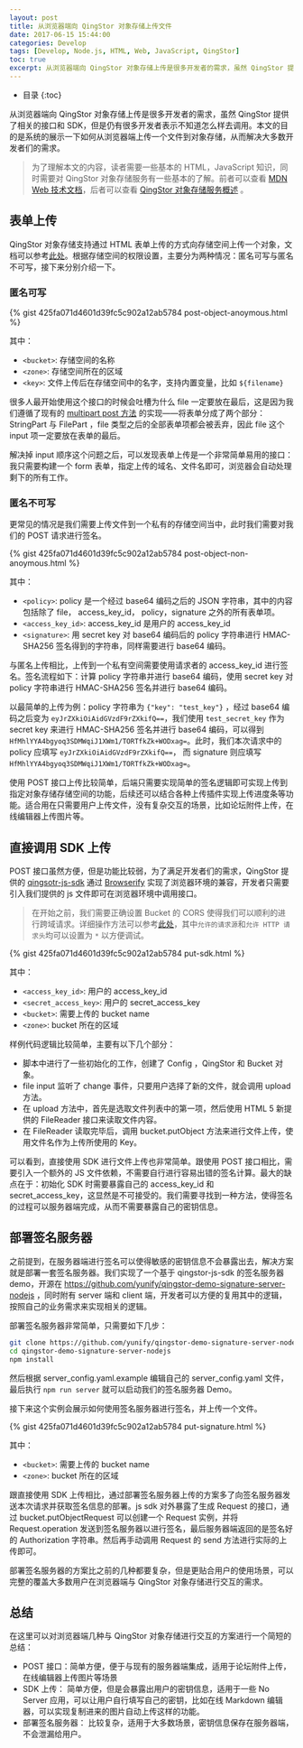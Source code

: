 ```yaml
---
layout: post
title: 从浏览器端向 QingStor 对象存储上传文件
date: 2017-06-15 15:44:00
categories: Develop
tags: [Develop, Node.js, HTML, Web, JavaScript, QingStor]
toc: true
excerpt: 从浏览器端向 QingStor 对象存储上传是很多开发者的需求，虽然 QingStor 提供了相关的接口和 SDK，但是仍有很多开发者表示不知道怎么样去调用。本文的目的是系统的展示一下如何从浏览器端上传一个文件到对象存储，从而解决大多数开发者们的需求。
---
```


* 目录
{:toc}

从浏览器端向 QingStor 对象存储上传是很多开发者的需求，虽然 QingStor 提供了相关的接口和 SDK，但是仍有很多开发者表示不知道怎么样去调用。本文的目的是系统的展示一下如何从浏览器端上传一个文件到对象存储，从而解决大多数开发者们的需求。

> 为了理解本文的内容，读者需要一些基本的 HTML，JavaScript 知识，同时需要对 QingStor 对象存储服务有一些基本的了解。前者可以查看 [MDN Web 技术文档](https://developer.mozilla.org/zh-CN/docs/Web)，后者可以查看 [QingStor 对象存储服务概述](https://docs.qingcloud.com/qingstor/api/common/overview.html) 。

## 表单上传

QingStor 对象存储支持通过 HTML 表单上传的方式向存储空间上传一个对象，文档可以参考[此处](https://docs.qingcloud.com/qingstor/api/object/post.html)。根据存储空间的权限设置，主要分为两种情况：匿名可写与匿名不可写，接下来分别介绍一下。

### 匿名可写

{% gist 425fa071d4601d39fc5c902a12ab5784 post-object-anoymous.html %}

其中：

- `<bucket>`: 存储空间的名称
- `<zone>`: 存储空间所在的区域
- `<key>`: 文件上传后在存储空间中的名字，支持内置变量，比如 `${filename}`

很多人最开始使用这个接口的时候会吐槽为什么 file 一定要放在最后，这是因为我们遵循了现有的 [multipart post 方法](http://hc.apache.org/httpclient-3.x/methods/multipartpost.html) 的实现——将表单分成了两个部分： StringPart 与 FilePart ，file 类型之后的全部表单项都会被丢弃，因此 file 这个 input 项一定要放在表单的最后。

解决掉 input 顺序这个问题之后，可以发现表单上传是一个非常简单易用的接口：我只需要构建一个 form 表单，指定上传的域名、文件名即可，浏览器会自动处理剩下的所有工作。

### 匿名不可写

更常见的情况是我们需要上传文件到一个私有的存储空间当中，此时我们需要对我们的 POST 请求进行签名。

{% gist 425fa071d4601d39fc5c902a12ab5784 post-object-non-anoymous.html %}

其中：

- `<policy>`: policy 是一个经过 base64 编码之后的 JSON 字符串，其中的内容包括除了 file， access_key_id， policy，signature 之外的所有表单项。
- `<access_key_id>`: access_key_id 是用户的 access_key_id
- `<signature>`: 用 secret key 对 base64 编码后的 policy 字符串进行 HMAC-SHA256 签名得到的字符串，同样需要进行 base64 编码。

与匿名上传相比，上传到一个私有空间需要使用请求者的 access_key_id 进行签名。签名流程如下：计算 policy 字符串并进行 base64 编码，使用 secret key 对 policy 字符串进行 HMAC-SHA256 签名并进行 base64 编码。

以最简单的上传为例：policy 字符串为 `{"key": "test_key"}` ，经过 base64 编码之后变为 `eyJrZXkiOiAidGVzdF9rZXkifQ==`，我们使用 `test_secret_key` 作为 secret key 来进行 HMAC-SHA256 签名并进行 base64 编码，可以得到 `HfMhlYYA4bgyoq3SDMWqiJ1XWm1/TORTfkZk+WODxag=`。此时，我们本次请求中的 policy 应填写 `eyJrZXkiOiAidGVzdF9rZXkifQ==`， 而 signature 则应填写 `HfMhlYYA4bgyoq3SDMWqiJ1XWm1/TORTfkZk+WODxag=`。

使用 POST 接口上传比较简单，后端只需要实现简单的签名逻辑即可实现上传到指定对象存储存储空间的功能，后续还可以结合各种上传插件实现上传进度条等功能。适合用在只需要用户上传文件，没有复杂交互的场景，比如论坛附件上传，在线编辑器上传图片等。

## 直接调用 SDK 上传

POST 接口虽然方便，但是功能比较弱，为了满足开发者们的需求，QingStor 提供的 [qingsotr-js-sdk](https://github.com/yunify/qingstor-sdk-js) 通过 [Browserify](http://browserify.org/) 实现了浏览器环境的兼容，开发者只需要引入我们提供的 js 文件即可在浏览器环境中调用接口。

> 在开始之前，我们需要正确设置 Bucket 的 CORS 使得我们可以顺利的进行跨域请求。详细操作方法可以参考[此处](https://docs.qingcloud.com/qingstor/guide/index.html#cors)，其中`允许的请求源`和`允许 HTTP 请求头`均可以设置为 `*` 以方便调试。

{% gist 425fa071d4601d39fc5c902a12ab5784 put-sdk.html %}

其中：

- `<access_key_id>`: 用户的 access_key_id
- `<secret_access_key>`: 用户的 secret_access_key
- `<bucket>`: 需要上传的 bucket name
- `<zone>`: bucket 所在的区域

样例代码逻辑比较简单，主要有以下几个部分：

- 脚本中进行了一些初始化的工作，创建了 Config ，QingStor 和 Bucket 对象。
- file input 监听了 change 事件，只要用户选择了新的文件，就会调用 upload 方法。
- 在 upload 方法中，首先是选取文件列表中的第一项，然后使用 HTML 5 新提供的 FileReader 接口来读取文件内容。
- 在 FileReader 读取完毕后，调用 bucket.putObject 方法来进行文件上传，使用文件名作为上传所使用的 Key。

可以看到，直接使用 SDK 进行文件上传也非常简单。跟使用 POST 接口相比，需要引入一个额外的 JS 文件依赖，不需要自行进行容易出错的签名计算。最大的缺点在于：初始化 SDK 时需要暴露自己的 access_key_id 和 secret_access_key，这显然是不可接受的。我们需要寻找到一种方法，使得签名的过程可以服务器端完成，从而不需要暴露自己的密钥信息。

## 部署签名服务器

之前提到，在服务器端进行签名可以使得敏感的密钥信息不会暴露出去，解决方案就是部署一套签名服务器。我们实现了一个基于 qingstor-js-sdk 的签名服务器 demo，开源在 https://github.com/yunify/qingstor-demo-signature-server-nodejs ，同时附有 server 端和 client 端，开发者可以方便的复用其中的逻辑，按照自己的业务需求来实现相关的逻辑。

部署签名服务器非常简单，只需要如下几步：

```bash
git clone https://github.com/yunify/qingstor-demo-signature-server-nodejs.git
cd qingstor-demo-signature-server-nodejs
npm install
```

然后根据 server_config.yaml.example 编辑自己的 server_config.yaml 文件，最后执行 `npm run server` 就可以启动我们的签名服务器 Demo。

接下来这个实例会展示如何使用签名服务器进行签名，并上传一个文件。

{% gist 425fa071d4601d39fc5c902a12ab5784 put-signature.html %}

其中：

- `<bucket>`: 需要上传的 bucket name
- `<zone>`: bucket 所在的区域

跟直接使用 SDK 上传相比，通过部署签名服务器上传的方案多了向签名服务器发送本次请求并获取签名信息的部署。js sdk 对外暴露了生成 Request 的接口，通过 bucket.putObjectRequest 可以创建一个 Request 实例，并将 Request.operation 发送到签名服务器以进行签名，最后服务器端返回的是签名好的 Authorization 字符串。然后再手动调用 Request 的 send 方法进行实际的上传即可。

部署签名服务器的方案比之前的几种都要复杂，但是更贴合用户的使用场景，可以完整的覆盖大多数用户在浏览器端与 QingStor 对象存储进行交互的需求。

## 总结

在这里可以对浏览器端几种与 QingStor 对象存储进行交互的方案进行一个简短的总结：

- POST 接口：简单方便，便于与现有的服务器端集成，适用于论坛附件上传，在线编辑器上传图片等场景
- SDK 上传： 简单方便，但是会暴露出用户的密钥信息，适用于一些 No Server 应用，可以让用户自行填写自己的密钥，比如在线 Markdown 编辑器，可以实现复制进来的图片自动上传这样的功能。
- 部署签名服务器： 比较复杂，适用于大多数场景，密钥信息保存在服务器端，不会泄漏给用户。
